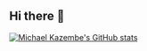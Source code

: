 ## Hi there 👋

<!--
**MichaelKazembe/MichaelKazembe** is a ✨ _special_ ✨ repository because its `README.md` (this file) appears on your GitHub profile.

Here are some ideas to get you started:

- 🔭 I’m currently working on ...
- 🌱 I’m currently learning ...
- 👯 I’m looking to collaborate on ...
- 🤔 I’m looking for help with ...
- 💬 Ask me about ...
- 📫 How to reach me: ...
- 😄 Pronouns: ...
- ⚡ Fun fact: ...
-->
[![Michael Kazembe's GitHub stats](https://github-readme-stats.vercel.app/api?MichaelKazembe?=anuraghazra)](https://github.com/anuraghazra/github-readme-stats)
